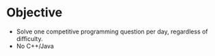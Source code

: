 Objective
===========

- Solve one competitive programming question per day, regardless of difficulty.
- No C++/Java
